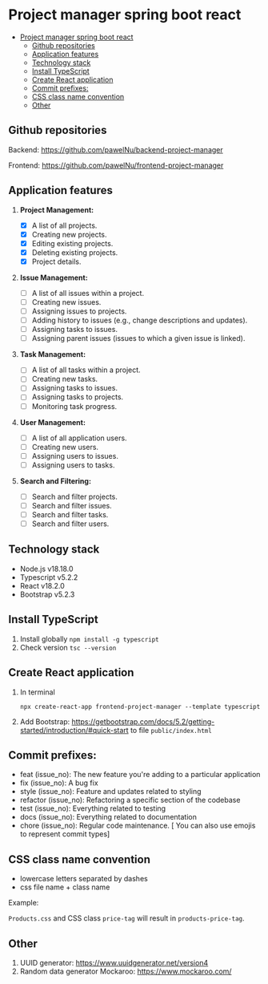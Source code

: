 # Project manager spring boot react

- [Project manager spring boot react](#project-manager-spring-boot-react)
  - [Github repositories](#github-repositories)
  - [Application features](#application-features)
  - [Technology stack](#technology-stack)
  - [Install TypeScript](#install-typescript)
  - [Create React application](#create-react-application)
  - [Commit prefixes:](#commit-prefixes)
  - [CSS class name convention](#css-class-name-convention)
  - [Other](#other)

## Github repositories

Backend: https://github.com/pawelNu/backend-project-manager

Frontend: https://github.com/pawelNu/frontend-project-manager

## Application features

1. **Project Management:**

    - [x] A list of all projects.
    - [x] Creating new projects.
    - [x] Editing existing projects.
    - [x] Deleting existing projects.
    - [x] Project details.

2. **Issue Management:**

    - [ ] A list of all issues within a project.
    - [ ] Creating new issues.
    - [ ] Assigning issues to projects.
    - [ ] Adding history to issues (e.g., change descriptions and updates).
    - [ ] Assigning tasks to issues.
    - [ ] Assigning parent issues (issues to which a given issue is linked).

3. **Task Management:**

    - [ ] A list of all tasks within a project.
    - [ ] Creating new tasks.
    - [ ] Assigning tasks to issues.
    - [ ] Assigning tasks to projects.
    - [ ] Monitoring task progress.

4. **User Management:**

    - [ ] A list of all application users.
    - [ ] Creating new users.
    - [ ] Assigning users to issues.
    - [ ] Assigning users to tasks.

5. **Search and Filtering:**

    - [ ] Search and filter projects.
    - [ ] Search and filter issues.
    - [ ] Search and filter tasks.
    - [ ] Search and filter users.

## Technology stack

-   Node.js v18.18.0
-   Typescript v5.2.2
-   React v18.2.0
-   Bootstrap v5.2.3

## Install TypeScript

1. Install globally `npm install -g typescript`
2. Check version `tsc --version`

## Create React application

1. In terminal
    ```shell
    npx create-react-app frontend-project-manager --template typescript
    ```
2. Add Bootstrap: https://getbootstrap.com/docs/5.2/getting-started/introduction/#quick-start to file `public/index.html`

## Commit prefixes:

-   feat (issue_no): The new feature you're adding to a particular application
-   fix (issue_no): A bug fix
-   style (issue_no): Feature and updates related to styling
-   refactor (issue_no): Refactoring a specific section of the codebase
-   test (issue_no): Everything related to testing
-   docs (issue_no): Everything related to documentation
-   chore (issue_no): Regular code maintenance. [ You can also use emojis to represent commit types]

## CSS class name convention

-   lowercase letters separated by dashes
-   css file name + class name

Example:

`Products.css` and CSS class `price-tag` will result in `products-price-tag`.

## Other

1. UUID generator: https://www.uuidgenerator.net/version4
2. Random data generator Mockaroo: https://www.mockaroo.com/
